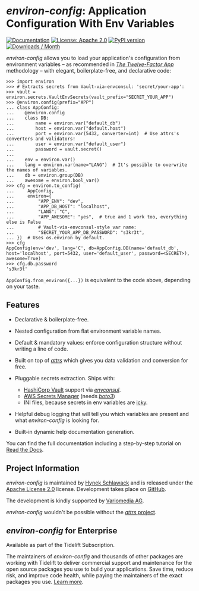 # *environ-config*: Application Configuration With Env Variables

[![Documentation](https://img.shields.io/badge/Docs-Read%20The%20Docs-black)](https://environ-config.readthedocs.io/)
[![License: Apache 2.0](https://img.shields.io/badge/license-Apache--2.0-C06524)](https://github.com/hynek/environ-config/blob/main/LICENSE)
[![PyPI version](https://img.shields.io/pypi/v/environ-config)](https://pypi.org/project/environ-config/)
[![Downloads / Month](https://static.pepy.tech/personalized-badge/environ-config?period=month&units=international_system&left_color=grey&right_color=blue&left_text=Downloads%20/%20Month)](https://pepy.tech/project/environ-config)

<!-- teaser-begin -->

*environ-config* allows you to load your application's configuration from environment variables – as recommended in [*The Twelve-Factor App*](https://12factor.net/config) methodology – with elegant, boilerplate-free, and declarative code:

```pycon
>>> import environ
>>> # Extracts secrets from Vault-via-envconsul: 'secret/your-app':
>>> vault = environ.secrets.VaultEnvSecrets(vault_prefix="SECRET_YOUR_APP")
>>> @environ.config(prefix="APP")
... class AppConfig:
...    @environ.config
...    class DB:
...        name = environ.var("default_db")
...        host = environ.var("default.host")
...        port = environ.var(5432, converter=int)  # Use attrs's converters and validators!
...        user = environ.var("default_user")
...        password = vault.secret()
...
...    env = environ.var()
...    lang = environ.var(name="LANG")  # It's possible to overwrite the names of variables.
...    db = environ.group(DB)
...    awesome = environ.bool_var()
>>> cfg = environ.to_config(
...     AppConfig,
...     environ={
...         "APP_ENV": "dev",
...         "APP_DB_HOST": "localhost",
...         "LANG": "C",
...         "APP_AWESOME": "yes",  # true and 1 work too, everything else is False
...         # Vault-via-envconsul-style var name:
...         "SECRET_YOUR_APP_DB_PASSWORD": "s3kr3t",
... })  # Uses os.environ by default.
>>> cfg
AppConfig(env='dev', lang='C', db=AppConfig.DB(name='default_db', host='localhost', port=5432, user='default_user', password=<SECRET>), awesome=True)
>>> cfg.db.password
's3kr3t'

```

`AppConfig.from_environ({...})` is equivalent to the code above, depending on your taste.


## Features

- Declarative & boilerplate-free.

- Nested configuration from flat environment variable names.

- Default & mandatory values: enforce configuration structure without writing a line of code.

- Built on top of [*attrs*](https://www.attrs.org/) which gives you data validation and conversion for free.

- Pluggable secrets extraction.
  Ships with:

  - [HashiCorp Vault](https://www.vaultproject.io) support via [*envconsul*](https://github.com/hashicorp/envconsul).
  - [AWS Secrets Manager](https://aws.amazon.com/secrets-manager/) (needs [*boto3*](https://pypi.org/project/boto3/))
  - INI files, because secrets in env variables are [icky](https://blog.diogomonica.com//2017/03/27/why-you-shouldnt-use-env-variables-for-secret-data/).

- Helpful debug logging that will tell you which variables are present and what *environ-config* is looking for.

- Built-in dynamic help documentation generation.

<!-- teaser-end -->

You can find the full documentation including a step-by-step tutorial on [Read the Docs](https://environ-config.readthedocs.io/).


## Project Information

*environ-config* is maintained by [Hynek Schlawack](https://hynek.me/) and is released under the [Apache License 2.0](https://github.com/hynek/environ-config/blob/main/LICENSE) license.
Development takes place on [GitHub](https://github.com/hynek/environ-config).

The development is kindly supported by [Variomedia AG](https://www.variomedia.de/).

*environ-config* wouldn't be possible without the [*attrs* project](https://www.attrs.org).


## *environ-config* for Enterprise

Available as part of the Tidelift Subscription.

The maintainers of *environ-config* and thousands of other packages are working with Tidelift to deliver commercial support and maintenance for the open source packages you use to build your applications.
Save time, reduce risk, and improve code health, while paying the maintainers of the exact packages you use.
[Learn more](https://tidelift.com/?utm_source=lifter&utm_medium=referral&utm_campaign=hynek).
